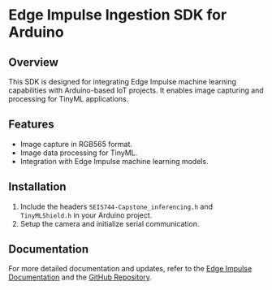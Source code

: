 # Edge Impulse Ingestion SDK for Arduino

## Overview
This SDK is designed for integrating Edge Impulse machine learning capabilities with Arduino-based IoT projects. It enables image capturing and processing for TinyML applications.

## Features
- Image capture in RGB565 format.
- Image data processing for TinyML.
- Integration with Edge Impulse machine learning models.

## Installation
1. Include the headers `SEIS744-Capstone_inferencing.h` and `TinyMLShield.h` in your Arduino project.
2. Setup the camera and initialize serial communication.

## Documentation
For more detailed documentation and updates, refer to the [Edge Impulse Documentation](https://docs.edgeimpulse.com/docs/running-your-impulse-arduino) and the [GitHub Repository](https://github.com/yang7656/IoTwTinyML).

